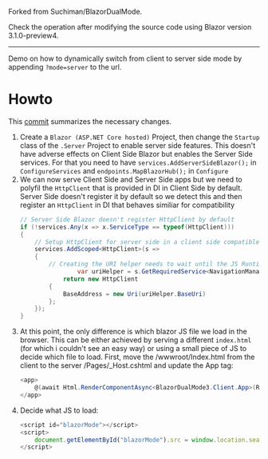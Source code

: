 Forked from Suchiman/BlazorDualMode.

Check the operation after modifying the source code using Blazor version 3.1.0-preview4.

---

Demo on how to dynamically switch from client to server side mode by appending `?mode=server` to the url.

# Howto
This [commit](https://github.com/Suchiman/BlazorDualMode/commit/6e850cbe020812f85bf9c158c48635d942e02f2a) summarizes the necessary changes.

1. Create a `Blazor (ASP.NET Core hosted)` Project, then change the `Startup` class of the `.Server` Project to enable server side features.
This doesn't have adverse effects on Client Side Blazor but enables the Server Side services.
For that you need to have `services.AddServerSideBlazor();` in `ConfigureServices` and `endpoints.MapBlazorHub();` in `Configure`
2. We can now serve Client Side and Server Side apps but we need to polyfil the `HttpClient` that is provided in DI in Client Side by default. Server Side doesn't register it by default so we detect this and then register an `HttpClient` in DI that behaves similiar for compatibility
	```csharp
	// Server Side Blazor doesn't register HttpClient by default
	if (!services.Any(x => x.ServiceType == typeof(HttpClient)))
	{
		// Setup HttpClient for server side in a client side compatible fashion
		services.AddScoped<HttpClient>(s =>
		{
			// Creating the URI helper needs to wait until the JS Runtime is initialized, so defer it.
	                var uriHelper = s.GetRequiredService<NavigationManager>();
		        return new HttpClient
			{
				BaseAddress = new Uri(uriHelper.BaseUri)
			};
		});
	}
	```
3. At this point, the only difference is which blazor JS file we load in the browser. This can be either achieved by serving a different `index.html` (for which i couldn't see an easy way) or using a small piece of JS to decide which file to load.
First, move the /wwwroot/Index.html from the client to the server /Pages/_Host.cshtml and update the App tag:
	```csharp
	<app>
		@(await Html.RenderComponentAsync<BlazorDualMode3.Client.App>(RenderMode.ServerPrerendered))
	</app>
	```
4. Decide what JS to load:
	```js
	<script id="blazorMode"></script>
	<script>
		document.getElementById("blazorMode").src = window.location.search.includes("mode=server") ? "_framework/blazor.server.js" : "_framework/blazor.webassembly.js";
	</script>
	```

